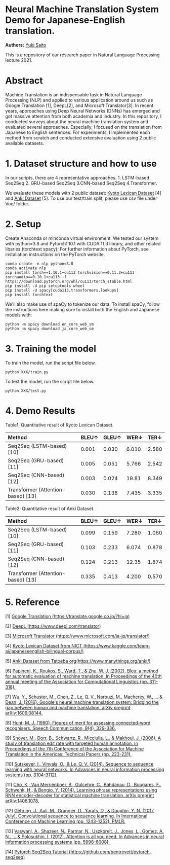 # Neural Machine Translation System Demo for Japanese-English translation.

**Authors:** [Yuki Saito](http://www.hvrl.ics.keio.ac.jp/saito_y/site/ )


This is a repository of our research paper in Natural Language Processing lecture 2021.

# Abstract

Machine Translation is an indispensable task in Natural Language Processing (NLP) and applied to various application around us such as Google Translation [1], DeepL[2], and Microsoft Translator[3]. In recent years, approaches using Deep Neural Networks (DNNs) has emerged and got massive attention from both academia and industry.
In this repository, I conducted surveys about the neural machine translation system and evaluated several approaches. Especially, I focused on the translation from Japanese to English sentences. For experiments, I implemented each method from scratch and conducted extensive evaluation using 2 public available datasets. 



# 1. Dataset structure and how to use

In our scripts, there are 4 representative approaches. 1. LSTM-based Seq2Seq 2. GRU-based Seq2Seq 3.CNN-based Seq2Seq 4.Transformer.

We evaluate these models with 2 public dataset: [Kyoto Lexican Dataset](https://www.kaggle.com/team-ai/japaneseenglish-bilingual-corpus/) [4] and [Anki Dataset](https://www.manythings.org/anki/) [5]. 
To use our test/train split, please use csv file under Voc/ folder.


# 2. Setup

Create Anaconda or minconda virtual environment. We tested our system with python=3.8 and Pytorch1.10.1 with CUDA 11.3 library, and other related libaries (torchtext spacy):
For further information about PyTorch, see installation instructions on the PyTorch website.
```
conda create -n nlp python=3.8
conda activate nlp
pip install torch==1.10.1+cu113 torchvision==0.11.2+cu113 torchaudio==0.10.1+cu113 -f https://download.pytorch.org/whl/cu113/torch_stable.html
pip install -U pip setuptools wheel
pip install -U spacy[cuda113,transformers,lookups]
pip install torchtext
```

We'll also make use of spaCy to tokenize our data. To install spaCy, follow the instructions here making sure to install both the English and Japanese models with:
```
python -m spacy download en_core_web_sm
python -m spacy download ja_core_web_sm
```

# 3. Training the model

To train the model, run the script file below.
```
python XXX/train.py 
```
To test the model, run the script file below.
```
python XXX/test.py 
```

# 4. Demo Results

Table1: Quantitative result of Kyoto Lexican Dataset.

|Method|BLEU↑|GLEU↑|WER↓|TER↓|
|:---|:---|:---|:---|:---|
|Seq2Seq (LSTM-based) [10]|0.001|0.030|6.010|2.580|
|Seq2Seq (GRU-based) [11]|0.005|0.051|5.766|2.542|
|Seq2Seq (CNN-based) [12]|0.003|0.024|19.81|8.349|
|Transformer (Attention-based) [13]|0.030|0.138|7.435|3.335|


Table2: Quantitative result of Anki Dataset.

|Method|BLEU↑|GLEU↑|WER↓|TER↓|
|:---|:---|:---|:---|:---|
|Seq2Seq (LSTM-based) [10]|0.099|0.159|7.280|1.060|
|Seq2Seq (GRU-based) [11]|0.103|0.233|6.074|0.878|
|Seq2Seq (CNN-based) [12]|0.124|0.213|12.35|1.874|
|Transformer (Attention-based) [13]|0.335|0.413|4.200|0.570|





# 5. Reference


[1] [Google Translation (https://translate.google.co.jp/?hl=ja)](https://translate.google.co.jp/?hl=ja)

[2] [DeepL (https://www.deepl.com/translator)](https://www.deepl.com/translator)

[3] [Microsoft Translator (https://www.microsoft.com/ja-jp/translator/)](https://www.microsoft.com/ja-jp/translator/)

[4] [Kyoto Lexican Dataset from NICT (https://www.kaggle.com/team-ai/japaneseenglish-bilingual-corpus/)](https://www.kaggle.com/team-ai/japaneseenglish-bilingual-corpus/)

[5] [Anki Dataset from Tatoeba org(https://www.manythings.org/anki/)](https://www.manythings.org/anki/)

[6] [Papineni, K., Roukos, S., Ward, T., & Zhu, W. J. (2002). Bleu: a method for automatic evaluation of machine translation. In Proceedings of the 40th annual meeting of the Association for Computational Linguistics (pp. 311-318).](https://aclanthology.org/P02-1040.pdf)

[7] [Wu, Y., Schuster, M., Chen, Z., Le, Q. V., Norouzi, M., Macherey, W., ... & Dean, J. (2016). Google's neural machine translation system: Bridging the gap between human and machine translation. arXiv preprint arXiv:1609.08144.](https://arxiv.org/pdf/1609.08144.pdf)

[8] [Hunt, M. J. (1990). Figures of merit for assessing connected-word recognisers. Speech Communication, 9(4), 329-336.](https://www.sciencedirect.com/science/article/abs/pii/016763939090008W)

[9] [Snover, M., Dorr, B., Schwartz, R., Micciulla, L., & Makhoul, J. (2006). A study of translation edit rate with targeted human annotation. In Proceedings of the 7th Conference of the Association for Machine Translation in the Americas: Technical Papers (pp. 223-231).](https://www.cs.umd.edu/~snover/pub/amta06/ter_amta.pdf)

[10] [Sutskever, I., Vinyals, O., & Le, Q. V. (2014). Sequence to sequence learning with neural networks. In Advances in neural information processing systems (pp. 3104-3112).](https://arxiv.org/pdf/1409.3215.pdf)

[11] [Cho, K., Van Merriënboer, B., Gulcehre, C., Bahdanau, D., Bougares, F., Schwenk, H., & Bengio, Y. (2014). Learning phrase representations using RNN encoder-decoder for statistical machine translation. arXiv preprint arXiv:1406.1078.](https://arxiv.org/pdf/1406.1078.pdf)

[12] [Gehring, J., Auli, M., Grangier, D., Yarats, D., & Dauphin, Y. N. (2017, July). Convolutional sequence to sequence learning. In International Conference on Machine Learning (pp. 1243-1252). PMLR.](https://arxiv.org/pdf/1705.03122.pdf)

[13] [Vaswani, A., Shazeer, N., Parmar, N., Uszkoreit, J., Jones, L., Gomez, A. N., ... & Polosukhin, I. (2017). Attention is all you need. In Advances in neural information processing systems (pp. 5998-6008).](https://arxiv.org/pdf/1706.03762.pdf)

[14] [Pytorch Seq2Seq Tutorial (https://github.com/bentrevett/pytorch-seq2seq)](https://github.com/bentrevett/pytorch-seq2seq)
